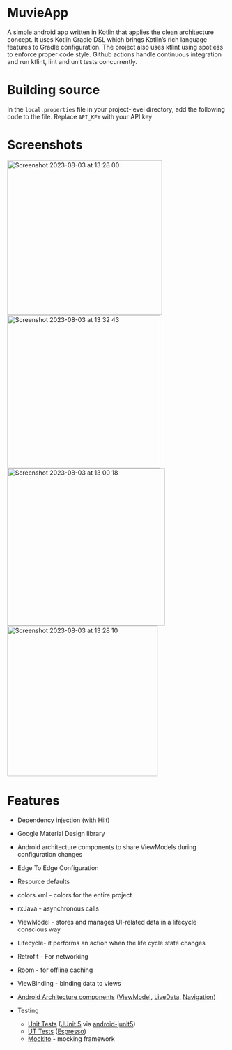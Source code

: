 # MuvieApp

A simple android app written in Kotlin that applies the clean architecture concept. It uses Kotlin Gradle DSL which brings Kotlin’s rich language features to Gradle configuration. The project also uses ktlint using spotless to enforce proper code style. Github actions handle continuous integration and run ktlint, lint and unit tests concurrently.

# Building source

In the `local.properties` file in your project-level directory, add the following code to the file. Replace `API_KEY` with your API key


# Screenshots
<img width="355" alt="Screenshot 2023-08-03 at 13 28 00" src="https://github.com/Ruthy4/MuvieApp/assets/33810711/cb59a82a-f2c7-47ea-ab75-13e51ce7afd6">

<img width="351" alt="Screenshot 2023-08-03 at 13 32 43" src="https://github.com/Ruthy4/MuvieApp/assets/33810711/9199d728-42db-49dc-a276-5c6ffbeb44f3">

<img width="362" alt="Screenshot 2023-08-03 at 13 00 18" src="https://github.com/Ruthy4/MuvieApp/assets/33810711/2067ca0c-e466-4c69-834c-f7839954a5fc">

<img width="345" alt="Screenshot 2023-08-03 at 13 28 10" src="https://github.com/Ruthy4/MuvieApp/assets/33810711/ddcfbc5b-f55b-4520-b185-475e94f3e32f">






# Features

- Dependency injection (with Hilt)

- Google Material Design library

- Android architecture components to share ViewModels during configuration changes

- Edge To Edge Configuration

- Resource defaults

- colors.xml - colors for the entire project

- rxJava - asynchronous calls

- ViewModel - stores and manages UI-related data in a lifecycle conscious way

- Lifecycle- it performs an action when the life cycle state changes

- Retrofit - For networking

- Room - for offline caching

- ViewBinding - binding data to views

- [Android Architecture components](https://developer.android.com/topic/libraries/architecture) ([ViewModel](https://developer.android.com/topic/libraries/architecture/viewmodel), [LiveData](https://developer.android.com/topic/libraries/architecture/livedata), [Navigation](https://developer.android.com/jetpack/androidx/releases/navigation))

- Testing
    * [Unit Tests](https://en.wikipedia.org/wiki/Unit_testing) ([JUnit 5](https://junit.org/junit5/) via
    [android-junit5](https://github.com/mannodermaus/android-junit5))
    * [UT Tests](https://en.wikipedia.org/wiki/Graphical_user_interface_testing) ([Espresso](https://developer.android.com/training/testing/espresso))
    * [Mockito](https://site.mockito.org/) - mocking framework




